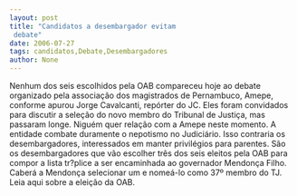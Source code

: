```yaml
---
layout: post
title: "Candidatos a desembargador evitam
 debate"
date: 2006-07-27
tags: candidatos,Debate,Desembargadores
author: None
---
```

Nenhum dos seis escolhidos pela OAB compareceu hoje ao debate organizado pela associação dos magistrados de Pernambuco, Amepe, conforme apurou Jorge Cavalcanti, repórter do JC. 
Eles foram convidados para discutir a seleção do novo membro do Tribunal de Justiça, mas passaram longe.
Niguém quer relação com a Amepe neste momento. A entidade combate duramente o nepotismo no Judiciário. Isso contraria os desembargadores, interessados em manter privilégios para parentes.
São os desembargadores que vão escolher três dos seis eleitos pela OAB para compor a lista tr?plice a ser encaminhada ao governador Mendonça Filho. Caberá a Mendonça selecionar um e nomeá-lo como 37º membro do TJ.
Leia aqui sobre a eleição da OAB. 